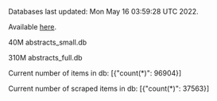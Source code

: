 Databases last updated: Mon May 16 03:59:28 UTC 2022. 

Available [here](https://github.com/cbeauhilton/ash-db/releases).


40M	abstracts_small.db

310M	abstracts_full.db

Current number of items in db:
[{"count(*)": 96904}]

Current number of scraped items in db:
[{"count(*)": 37563}]
